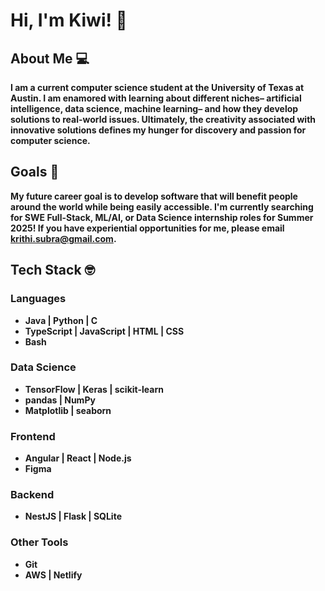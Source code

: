 # Hi, I'm Kiwi! 👋

## About Me 💻
**I am a current computer science student at the University of Texas at Austin. I am enamored with learning about different niches– artificial intelligence, data science, machine learning– and how they develop solutions to real-world issues. Ultimately, the creativity associated with innovative solutions defines my hunger for discovery and passion for computer science.**

## Goals 📌
**My future career goal is to develop software that will benefit people around the world while being easily accessible. I'm currently searching for SWE Full-Stack, ML/AI, or Data Science internship roles for Summer 2025! If you have experiential opportunities for me, please email [krithi.subra@gmail.com](mailto:krithi.subra@gmail.com).**

## Tech Stack 🤓
### Languages
- **Java | Python | C**
- **TypeScript | JavaScript | HTML | CSS**
- **Bash**
### Data Science
- **TensorFlow | Keras | scikit-learn**
- **pandas | NumPy**
- **Matplotlib | seaborn**
### Frontend
- **Angular | React | Node.js**
- **Figma**
### Backend
- **NestJS | Flask | SQLite**
### Other Tools
- **Git**
- **AWS | Netlify**
<!--
**krisub/krisub** is a ✨ _special_ ✨ repository because its `README.md` (this file) appears on your GitHub profile.

Here are some ideas to get you started:

- 🔭 I’m currently working on ...
- 🌱 I’m currently learning ...
- 👯 I’m looking to collaborate on ...
- 🤔 I’m looking for help with ...
- 💬 Ask me about ...t
- 📫 How to reach me: ...
- 😄 Pronouns: ...
- ⚡ Fun fact: ...
-->
